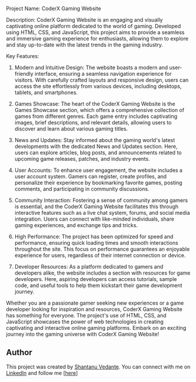 Project Name: CoderX Gaming Website

Description:
CoderX Gaming Website is an engaging and visually captivating online platform dedicated to the world of gaming. Developed using HTML, CSS, and JavaScript, this project aims to provide a seamless and immersive gaming experience for enthusiasts, allowing them to explore and stay up-to-date with the latest trends in the gaming industry.

Key Features:
1. Modern and Intuitive Design: The website boasts a modern and user-friendly interface, ensuring a seamless navigation experience for visitors. With carefully crafted layouts and responsive design, users can access the site effortlessly from various devices, including desktops, tablets, and smartphones.

2. Games Showcase: The heart of the CoderX Gaming Website is the Games Showcase section, which offers a comprehensive collection of games from different genres. Each game entry includes captivating images, brief descriptions, and relevant details, allowing users to discover and learn about various gaming titles.

3. News and Updates: Stay informed about the gaming world's latest developments with the dedicated News and Updates section. Here, users can explore articles, blog posts, and announcements related to upcoming game releases, patches, and industry events.

4. User Accounts: To enhance user engagement, the website includes a user account system. Gamers can register, create profiles, and personalize their experience by bookmarking favorite games, posting comments, and participating in community discussions.

5. Community Interaction: Fostering a sense of community among gamers is essential, and the CoderX Gaming Website facilitates this through interactive features such as a live chat system, forums, and social media integration. Users can connect with like-minded individuals, share gaming experiences, and exchange tips and tricks.

6. High Performance: The project has been optimized for speed and performance, ensuring quick loading times and smooth interactions throughout the site. This focus on performance guarantees an enjoyable experience for users, regardless of their internet connection or device.

7. Developer Resources: As a platform dedicated to gamers and developers alike, the website includes a section with resources for game developers. Here, aspiring developers can access tutorials, sample code, and useful tools to help them kickstart their game development journey.

Whether you are a passionate gamer seeking new experiences or a game developer looking for inspiration and resources, CoderX Gaming Website has something for everyone. The project's use of HTML, CSS, and JavaScript showcases the power of web technologies in creating captivating and interactive online gaming platforms. Embark on an exciting journey into the gaming universe with CoderX Gaming Website!

## Author

This project was created by [Shantanu Vedante](https://github.com/coderx0319/). You can connect with me on [LinkedIn](https://www.linkedin.com/in/shantanuvedante23/) and follow me [[here](https://github.com/coderx0319)]
